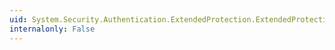 ```yaml
---
uid: System.Security.Authentication.ExtendedProtection.ExtendedProtectionPolicy.CustomChannelBinding
internalonly: False
---
```

